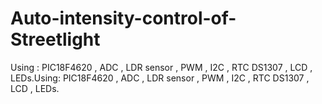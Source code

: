 # Auto-intensity-control-of-Streetlight
Using :
PIC18F4620 , ADC , LDR sensor , PWM , I2C , RTC DS1307 , LCD , LEDs.Using: PIC18F4620 , ADC , LDR
sensor , PWM , I2C , RTC DS1307 , LCD , LEDs.
